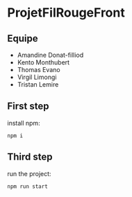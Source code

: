# ProjetFilRougeFront

## Equipe

- Amandine Donat-filliod
- Kento Monthubert
- Thomas Evano
- Virgil Limongi
- Tristan Lemire

## First step

install npm:
```
npm i
```
## Third step

run the project:
```
npm run start
```
